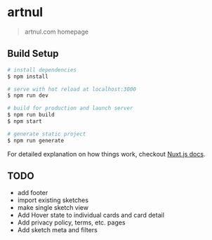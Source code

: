 # artnul

> artnul.com homepage

## Build Setup

``` bash
# install dependencies
$ npm install

# serve with hot reload at localhost:3000
$ npm run dev

# build for production and launch server
$ npm run build
$ npm start

# generate static project
$ npm run generate
```

For detailed explanation on how things work, checkout [Nuxt.js docs](https://nuxtjs.org).

## TODO
* add footer
* import existing sketches
* make single sketch view
* Add Hover state to individual cards and card detail
* Add privacy policy, terms, etc. pages
* Add sketch meta and filters
